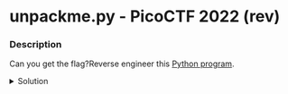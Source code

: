 # unpackme.py - PicoCTF 2022 (rev)

### Description

Can you get the flag?Reverse engineer this [Python program](https://artifacts.picoctf.net/c/50/unpackme.flag.py).

<details>
<summary>Solution</summary>

Replace the call to `exec` with `print`. When run the program will output the unpacked  code containing the flag.

Final flag: `picoCTF{175_chr157m45_85f5d0ac}`
</details>

